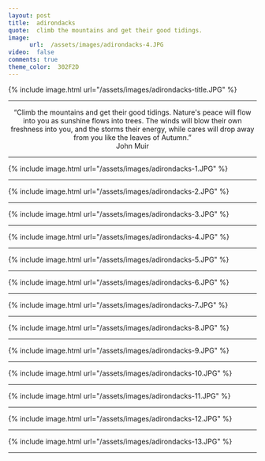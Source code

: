 ```yaml
---
layout: post
title:  adirondacks
quote:  climb the mountains and get their good tidings.
image:
      url:  /assets/images/adirondacks-4.JPG
video:  false
comments: true
theme_color:  302F2D
---
```


{% include image.html url="/assets/images/adirondacks-title.JPG" %}

***

<center> “Climb the mountains and get their good tidings. Nature's peace will flow into you as sunshine flows into trees. The winds will blow their own freshness into you, and the storms their energy, while cares will drop away from you like the leaves of Autumn.” </center>
<center> John Muir </center>

***

{% include image.html url="/assets/images/adirondacks-1.JPG" %}

***

{% include image.html url="/assets/images/adirondacks-2.JPG" %}

***

{% include image.html url="/assets/images/adirondacks-3.JPG" %}

***

{% include image.html url="/assets/images/adirondacks-4.JPG" %}

***

{% include image.html url="/assets/images/adirondacks-5.JPG" %}

***

{% include image.html url="/assets/images/adirondacks-6.JPG" %}

***

{% include image.html url="/assets/images/adirondacks-7.JPG" %}

***

{% include image.html url="/assets/images/adirondacks-8.JPG" %}

***

{% include image.html url="/assets/images/adirondacks-9.JPG" %}

***

{% include image.html url="/assets/images/adirondacks-10.JPG" %}

***

{% include image.html url="/assets/images/adirondacks-11.JPG" %}

***

{% include image.html url="/assets/images/adirondacks-12.JPG" %}

***

{% include image.html url="/assets/images/adirondacks-13.JPG" %}

***
